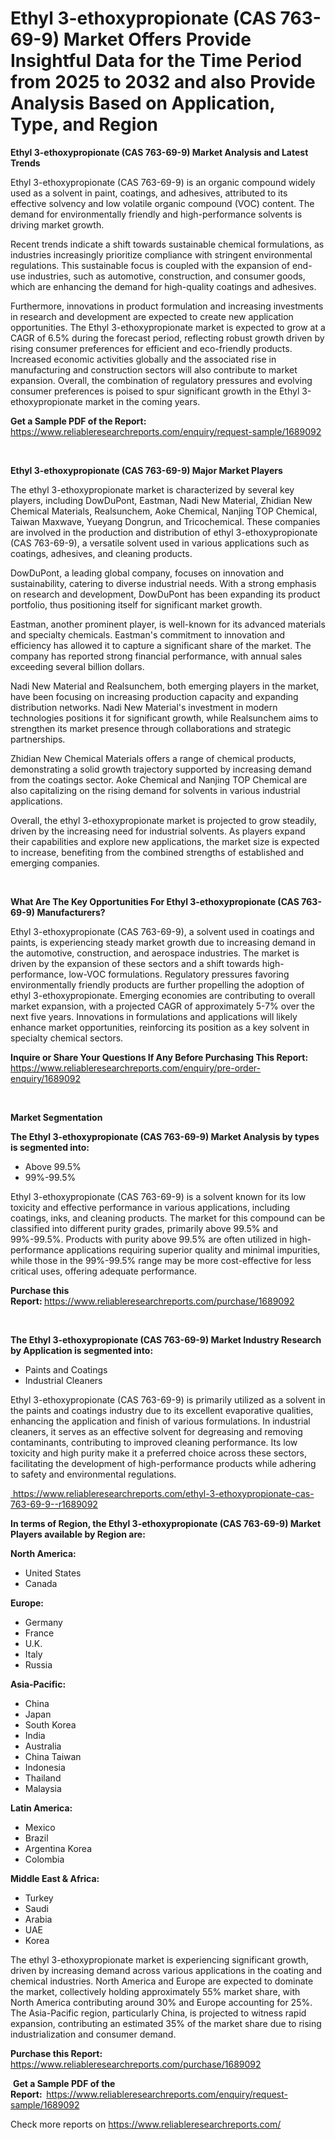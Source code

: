 <p><h1>Ethyl 3-ethoxypropionate (CAS 763-69-9) Market Offers Provide Insightful Data for the Time Period from 2025 to 2032 and also Provide Analysis Based on Application, Type, and Region</h1></p><p><strong>Ethyl 3-ethoxypropionate (CAS 763-69-9) Market Analysis and Latest Trends</strong></p>
<p><p>Ethyl 3-ethoxypropionate (CAS 763-69-9) is an organic compound widely used as a solvent in paint, coatings, and adhesives, attributed to its effective solvency and low volatile organic compound (VOC) content. The demand for environmentally friendly and high-performance solvents is driving market growth. </p><p>Recent trends indicate a shift towards sustainable chemical formulations, as industries increasingly prioritize compliance with stringent environmental regulations. This sustainable focus is coupled with the expansion of end-use industries, such as automotive, construction, and consumer goods, which are enhancing the demand for high-quality coatings and adhesives. </p><p>Furthermore, innovations in product formulation and increasing investments in research and development are expected to create new application opportunities. The Ethyl 3-ethoxypropionate market is expected to grow at a CAGR of 6.5% during the forecast period, reflecting robust growth driven by rising consumer preferences for efficient and eco-friendly products. Increased economic activities globally and the associated rise in manufacturing and construction sectors will also contribute to market expansion. Overall, the combination of regulatory pressures and evolving consumer preferences is poised to spur significant growth in the Ethyl 3-ethoxypropionate market in the coming years.</p></p>
<p><strong>Get a Sample PDF of the Report:&nbsp;</strong> <a href="https://www.reliableresearchreports.com/enquiry/request-sample/1689092?utm_campaign=3262&utm_medium=2&utm_source=Github&utm_content=ia&utm_term=26032025&utm_id=ethyl-3-ethoxypropionate-cas-763-69-9">https://www.reliableresearchreports.com/enquiry/request-sample/1689092</a></p>
<p>&nbsp;</p>
<p><strong>Ethyl 3-ethoxypropionate (CAS 763-69-9) Major Market Players</strong></p>
<p><p>The ethyl 3-ethoxypropionate market is characterized by several key players, including DowDuPont, Eastman, Nadi New Material, Zhidian New Chemical Materials, Realsunchem, Aoke Chemical, Nanjing TOP Chemical, Taiwan Maxwave, Yueyang Dongrun, and Tricochemical. These companies are involved in the production and distribution of ethyl 3-ethoxypropionate (CAS 763-69-9), a versatile solvent used in various applications such as coatings, adhesives, and cleaning products.</p><p>DowDuPont, a leading global company, focuses on innovation and sustainability, catering to diverse industrial needs. With a strong emphasis on research and development, DowDuPont has been expanding its product portfolio, thus positioning itself for significant market growth.</p><p>Eastman, another prominent player, is well-known for its advanced materials and specialty chemicals. Eastman's commitment to innovation and efficiency has allowed it to capture a significant share of the market. The company has reported strong financial performance, with annual sales exceeding several billion dollars.</p><p>Nadi New Material and Realsunchem, both emerging players in the market, have been focusing on increasing production capacity and expanding distribution networks. Nadi New Material's investment in modern technologies positions it for significant growth, while Realsunchem aims to strengthen its market presence through collaborations and strategic partnerships.</p><p>Zhidian New Chemical Materials offers a range of chemical products, demonstrating a solid growth trajectory supported by increasing demand from the coatings sector. Aoke Chemical and Nanjing TOP Chemical are also capitalizing on the rising demand for solvents in various industrial applications.</p><p>Overall, the ethyl 3-ethoxypropionate market is projected to grow steadily, driven by the increasing need for industrial solvents. As players expand their capabilities and explore new applications, the market size is expected to increase, benefiting from the combined strengths of established and emerging companies.</p></p>
<p>&nbsp;</p>
<p><strong>What Are The Key Opportunities For Ethyl 3-ethoxypropionate (CAS 763-69-9) Manufacturers?</strong></p>
<p><p>Ethyl 3-ethoxypropionate (CAS 763-69-9), a solvent used in coatings and paints, is experiencing steady market growth due to increasing demand in the automotive, construction, and aerospace industries. The market is driven by the expansion of these sectors and a shift towards high-performance, low-VOC formulations. Regulatory pressures favoring environmentally friendly products are further propelling the adoption of ethyl 3-ethoxypropionate. Emerging economies are contributing to overall market expansion, with a projected CAGR of approximately 5-7% over the next five years. Innovations in formulations and applications will likely enhance market opportunities, reinforcing its position as a key solvent in specialty chemical sectors.</p></p>
<p><strong>Inquire or Share Your Questions If Any Before Purchasing This Report:</strong> <a href="https://www.reliableresearchreports.com/enquiry/pre-order-enquiry/1689092?utm_campaign=3262&utm_medium=2&utm_source=Github&utm_content=ia&utm_term=26032025&utm_id=ethyl-3-ethoxypropionate-cas-763-69-9">https://www.reliableresearchreports.com/enquiry/pre-order-enquiry/1689092</a></p>
<p>&nbsp;</p>
<p><strong>Market Segmentation</strong></p>
<p><strong>The Ethyl 3-ethoxypropionate (CAS 763-69-9) Market Analysis by types is segmented into:</strong></p>
<p><ul><li>Above 99.5%</li><li>99%-99.5%</li></ul></p>
<p><p>Ethyl 3-ethoxypropionate (CAS 763-69-9) is a solvent known for its low toxicity and effective performance in various applications, including coatings, inks, and cleaning products. The market for this compound can be classified into different purity grades, primarily above 99.5% and 99%-99.5%. Products with purity above 99.5% are often utilized in high-performance applications requiring superior quality and minimal impurities, while those in the 99%-99.5% range may be more cost-effective for less critical uses, offering adequate performance.</p></p>
<p><strong>Purchase this Report:&nbsp;</strong><a href="https://www.reliableresearchreports.com/purchase/1689092?utm_campaign=3262&utm_medium=2&utm_source=Github&utm_content=ia&utm_term=26032025&utm_id=ethyl-3-ethoxypropionate-cas-763-69-9">https://www.reliableresearchreports.com/purchase/1689092</a></p>
<p>&nbsp;</p>
<p><strong>The Ethyl 3-ethoxypropionate (CAS 763-69-9) Market Industry Research by Application is segmented into:</strong></p>
<p><ul><li>Paints and Coatings</li><li>Industrial Cleaners</li></ul></p>
<p><p>Ethyl 3-ethoxypropionate (CAS 763-69-9) is primarily utilized as a solvent in the paints and coatings industry due to its excellent evaporative qualities, enhancing the application and finish of various formulations. In industrial cleaners, it serves as an effective solvent for degreasing and removing contaminants, contributing to improved cleaning performance. Its low toxicity and high purity make it a preferred choice across these sectors, facilitating the development of high-performance products while adhering to safety and environmental regulations.</p></p>
<p><a href="https://www.reliableresearchreports.com/ethyl-3-ethoxypropionate-cas-763-69-9--r1689092?utm_campaign=3262&utm_medium=2&utm_source=Github&utm_content=ia&utm_term=26032025&utm_id=ethyl-3-ethoxypropionate-cas-763-69-9">&nbsp;https://www.reliableresearchreports.com/ethyl-3-ethoxypropionate-cas-763-69-9--r1689092</a></p>
<p><strong>In terms of Region, the Ethyl 3-ethoxypropionate (CAS 763-69-9) Market Players available by Region are:</strong></p>
<p>
    <p> <strong> North America: </strong>
        <ul>
            <li>United States</li>
            <li>Canada</li>
        </ul>
        </p> 
    <p> <strong> Europe: </strong>
        <ul>
            <li>Germany</li>
            <li>France</li>
            <li>U.K.</li>
            <li>Italy</li>
            <li>Russia</li>
        </ul>
        </p> 
    <p> <strong> Asia-Pacific: </strong>
        <ul>
            <li>China</li>
            <li>Japan</li>
            <li>South Korea</li>
            <li>India</li>
            <li>Australia</li>
            <li>China Taiwan</li>
            <li>Indonesia</li>
            <li>Thailand</li>
            <li>Malaysia</li>
        </ul>
        </p> 
    <p> <strong> Latin America: </strong>
        <ul>
            <li>Mexico</li>
            <li>Brazil</li>
            <li>Argentina Korea</li>
            <li>Colombia</li>
        </ul>
        </p> 
    <p> <strong> Middle East & Africa: </strong>
        <ul>
            <li>Turkey</li>
            <li>Saudi</li>
            <li>Arabia</li>
            <li>UAE</li>
            <li>Korea</li>
        </ul>
    </p>
    </p>
<p><p>The ethyl 3-ethoxypropionate market is experiencing significant growth, driven by increasing demand across various applications in the coating and chemical industries. North America and Europe are expected to dominate the market, collectively holding approximately 55% market share, with North America contributing around 30% and Europe accounting for 25%. The Asia-Pacific region, particularly China, is projected to witness rapid expansion, contributing an estimated 35% of the market share due to rising industrialization and consumer demand.</p></p>
<p><strong>Purchase this Report: </strong><a href="https://www.reliableresearchreports.com/purchase/1689092?utm_campaign=3262&utm_medium=2&utm_source=Github&utm_content=ia&utm_term=26032025&utm_id=ethyl-3-ethoxypropionate-cas-763-69-9">https://www.reliableresearchreports.com/purchase/1689092</a></p>
<p>&nbsp;<strong>Get a Sample PDF of the Report:&nbsp;&nbsp;</strong><a href="https://www.reliableresearchreports.com/enquiry/request-sample/1689092?utm_campaign=3262&utm_medium=2&utm_source=Github&utm_content=ia&utm_term=26032025&utm_id=ethyl-3-ethoxypropionate-cas-763-69-9">https://www.reliableresearchreports.com/enquiry/request-sample/1689092</a></p>
<p><strong></strong></p>
<p>Check more reports on <a href="https://www.reliableresearchreports.com/?utm_campaign=3262&utm_medium=2&utm_source=Github&utm_content=ia&utm_term=26032025&utm_id=ethyl-3-ethoxypropionate-cas-763-69-9">https://www.reliableresearchreports.com/</a></p>